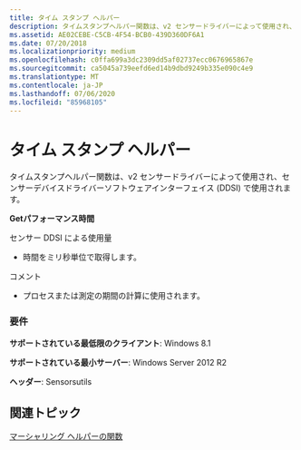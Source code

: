 ```yaml
---
title: タイム スタンプ ヘルパー
description: タイムスタンプヘルパー関数は、v2 センサードライバーによって使用され、センサーデバイスドライバーソフトウェアインターフェイス (DDSI) で使用されます。
ms.assetid: AE02CEBE-C5CB-4F54-BCB0-439D360DF6A1
ms.date: 07/20/2018
ms.localizationpriority: medium
ms.openlocfilehash: c0ffa699a3dc2309dd5af02737ecc0676965867e
ms.sourcegitcommit: ca5045a739eefd6ed14b9dbd9249b335e090c4e9
ms.translationtype: MT
ms.contentlocale: ja-JP
ms.lasthandoff: 07/06/2020
ms.locfileid: "85968105"
---
```

# <a name="time-stamp-helper"></a>タイム スタンプ ヘルパー


タイムスタンプヘルパー関数は、v2 センサードライバーによって使用され、センサーデバイスドライバーソフトウェアインターフェイス (DDSI) で使用されます。

**Getパフォーマンス時間**

センサー DDSI による使用量

-   時間をミリ秒単位で取得します。

コメント

-   プロセスまたは測定の期間の計算に使用されます。

### <a name="requirements"></a>要件

**サポートされている最低限のクライアント**: Windows 8.1

**サポートされている最小サーバー**: Windows Server 2012 R2

**ヘッダー**: Sensorsutils


 

## <a name="related-topics"></a>関連トピック


[マーシャリング ヘルパーの関数](marshalling-helper-functions.md)

 

 







